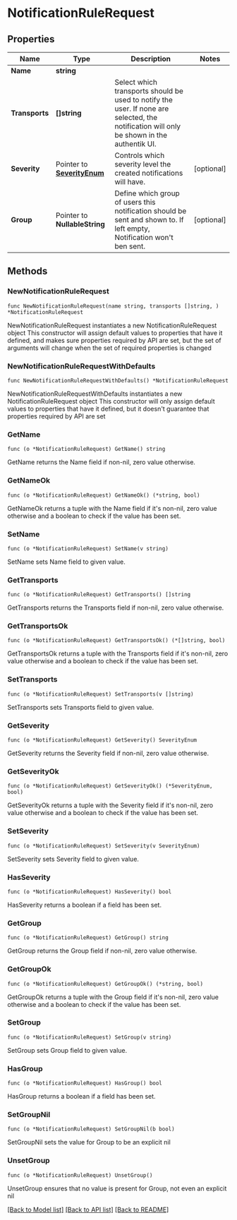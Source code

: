 # NotificationRuleRequest

## Properties

Name | Type | Description | Notes
------------ | ------------- | ------------- | -------------
**Name** | **string** |  | 
**Transports** | **[]string** | Select which transports should be used to notify the user. If none are selected, the notification will only be shown in the authentik UI. | 
**Severity** | Pointer to [**SeverityEnum**](SeverityEnum.md) | Controls which severity level the created notifications will have. | [optional] 
**Group** | Pointer to **NullableString** | Define which group of users this notification should be sent and shown to. If left empty, Notification won&#39;t ben sent. | [optional] 

## Methods

### NewNotificationRuleRequest

`func NewNotificationRuleRequest(name string, transports []string, ) *NotificationRuleRequest`

NewNotificationRuleRequest instantiates a new NotificationRuleRequest object
This constructor will assign default values to properties that have it defined,
and makes sure properties required by API are set, but the set of arguments
will change when the set of required properties is changed

### NewNotificationRuleRequestWithDefaults

`func NewNotificationRuleRequestWithDefaults() *NotificationRuleRequest`

NewNotificationRuleRequestWithDefaults instantiates a new NotificationRuleRequest object
This constructor will only assign default values to properties that have it defined,
but it doesn't guarantee that properties required by API are set

### GetName

`func (o *NotificationRuleRequest) GetName() string`

GetName returns the Name field if non-nil, zero value otherwise.

### GetNameOk

`func (o *NotificationRuleRequest) GetNameOk() (*string, bool)`

GetNameOk returns a tuple with the Name field if it's non-nil, zero value otherwise
and a boolean to check if the value has been set.

### SetName

`func (o *NotificationRuleRequest) SetName(v string)`

SetName sets Name field to given value.


### GetTransports

`func (o *NotificationRuleRequest) GetTransports() []string`

GetTransports returns the Transports field if non-nil, zero value otherwise.

### GetTransportsOk

`func (o *NotificationRuleRequest) GetTransportsOk() (*[]string, bool)`

GetTransportsOk returns a tuple with the Transports field if it's non-nil, zero value otherwise
and a boolean to check if the value has been set.

### SetTransports

`func (o *NotificationRuleRequest) SetTransports(v []string)`

SetTransports sets Transports field to given value.


### GetSeverity

`func (o *NotificationRuleRequest) GetSeverity() SeverityEnum`

GetSeverity returns the Severity field if non-nil, zero value otherwise.

### GetSeverityOk

`func (o *NotificationRuleRequest) GetSeverityOk() (*SeverityEnum, bool)`

GetSeverityOk returns a tuple with the Severity field if it's non-nil, zero value otherwise
and a boolean to check if the value has been set.

### SetSeverity

`func (o *NotificationRuleRequest) SetSeverity(v SeverityEnum)`

SetSeverity sets Severity field to given value.

### HasSeverity

`func (o *NotificationRuleRequest) HasSeverity() bool`

HasSeverity returns a boolean if a field has been set.

### GetGroup

`func (o *NotificationRuleRequest) GetGroup() string`

GetGroup returns the Group field if non-nil, zero value otherwise.

### GetGroupOk

`func (o *NotificationRuleRequest) GetGroupOk() (*string, bool)`

GetGroupOk returns a tuple with the Group field if it's non-nil, zero value otherwise
and a boolean to check if the value has been set.

### SetGroup

`func (o *NotificationRuleRequest) SetGroup(v string)`

SetGroup sets Group field to given value.

### HasGroup

`func (o *NotificationRuleRequest) HasGroup() bool`

HasGroup returns a boolean if a field has been set.

### SetGroupNil

`func (o *NotificationRuleRequest) SetGroupNil(b bool)`

 SetGroupNil sets the value for Group to be an explicit nil

### UnsetGroup
`func (o *NotificationRuleRequest) UnsetGroup()`

UnsetGroup ensures that no value is present for Group, not even an explicit nil

[[Back to Model list]](../README.md#documentation-for-models) [[Back to API list]](../README.md#documentation-for-api-endpoints) [[Back to README]](../README.md)


